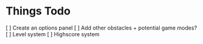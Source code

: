 # Things Todo

[ ] Create an options panel
[ ] Add other obstacles + potential game modes?
[ ] Level system
[ ] Highscore system